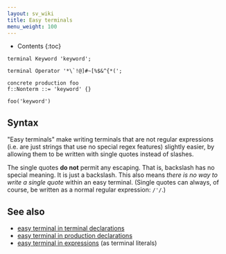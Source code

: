 ```yaml
---
layout: sv_wiki
title: Easy terminals
menu_weight: 100
---
```


* Contents
{:toc}

```
terminal Keyword 'keyword';

terminal Operator '*\`!@]#~[%$&^{*(';

concrete production foo
f::Nonterm ::= 'keyword' {}

foo('keyword')
```

## Syntax

"Easy terminals" make writing terminals that are not regular expressions (i.e. are just strings that use no special regex features) slightly easier, by allowing them to be written with single quotes instead of slashes.

The single quotes **do not** permit any escaping. That is, backslash has no special meaning. It is just a backslash. This also means _there is no way to write a single quote_ within an easy terminal. (Single quotes can always, of course, be written as a normal regular expression: `/'/`.)

## See also

  * [easy terminal in terminal declarations](Reference_Terminal#Easy_terminal_extension.md)
  * [easy terminal in production declarations](Reference_Production#Easy_terminal_extension.md)
  * [easy terminal in expressions](Reference_TerminalExprs#Easy_terminal_extension.md) (as terminal literals)
